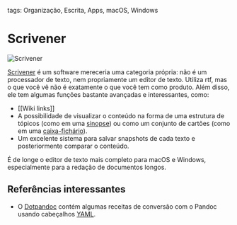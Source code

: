 tags: Organização, Escrita, Apps, macOS, Windows  

# Scrivener  
  
![Scrivener](/Imagens/scriv.png)  
  
[Scrivener](https://www.literatureandlatte.com) é um software mereceria uma categoria própria: não é um processador de texto, nem propriamente um editor de texto. Utiliza rtf, mas o que você vê não é exatamente o que você tem como produto. Além disso, ele tem algumas funções bastante avançadas e interessantes, como:  
  
* \[\[Wiki links\]\]  
* A possibilidade de visualizar o conteúdo na forma de uma estrutura de tópicos (como em uma [sinopse](sinopse)) ou como um conjunto de cartões (como em uma [caixa-fichário](caixa-fichário)).  
* Um excelente sistema para salvar snapshots de cada texto e posteriormente comparar o conteúdo.  
  
É de longe o editor de texto mais completo para macOS e Windows, especialmente para a redação de documentos longos.  
  
## Referências interessantes  
* O [Dotpandoc](https://github.com/iandol/dotpandoc/tree/master/defaults) contém algumas receitas de conversão com o Pandoc usando cabeçalhos [YAML](https://pt.wikipedia.org/wiki/YAML).

